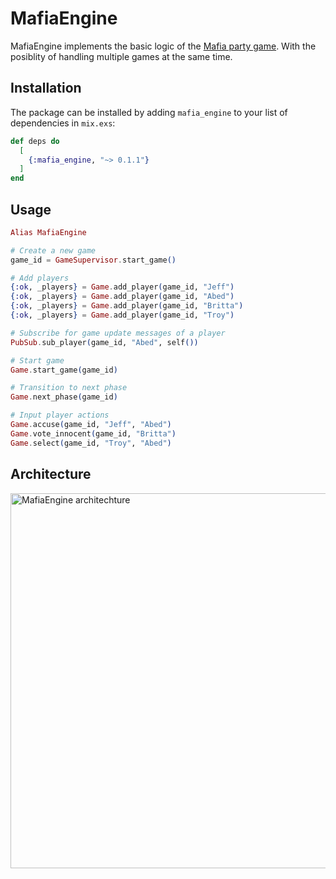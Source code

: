 # MafiaEngine

MafiaEngine implements the basic logic of the [Mafia party game](https://en.wikipedia.org/wiki/Mafia_(party_game)). With the posiblity of handling multiple games at the same time.

## Installation

The package can be installed
by adding `mafia_engine` to your list of dependencies in `mix.exs`:

```elixir
def deps do
  [
    {:mafia_engine, "~> 0.1.1"}
  ]
end
```

## Usage



```elixir
Alias MafiaEngine

# Create a new game
game_id = GameSupervisor.start_game()

# Add players
{:ok, _players} = Game.add_player(game_id, "Jeff")
{:ok, _players} = Game.add_player(game_id, "Abed")
{:ok, _players} = Game.add_player(game_id, "Britta")
{:ok, _players} = Game.add_player(game_id, "Troy")

# Subscribe for game update messages of a player
PubSub.sub_player(game_id, "Abed", self())

# Start game
Game.start_game(game_id)

# Transition to next phase
Game.next_phase(game_id)

# Input player actions
Game.accuse(game_id, "Jeff", "Abed")
Game.vote_innocent(game_id, "Britta")
Game.select(game_id, "Troy", "Abed")
```

## Architecture
<img src="./doc/diagrams/SComponentEngine.png" alt="MafiaEngine architechture" width="600"/>